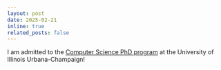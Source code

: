 ```yaml
---
layout: post
date: 2025-02-21
inline: true
related_posts: false
---
```


I am admitted to the [Computer Science PhD program](https://siebelschool.illinois.edu/) at the University of Illinois Urbana-Champaign!